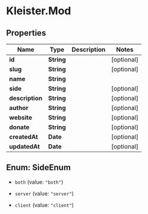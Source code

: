 # Kleister.Mod

## Properties

Name | Type | Description | Notes
------------ | ------------- | ------------- | -------------
**id** | **String** |  | [optional] 
**slug** | **String** |  | [optional] 
**name** | **String** |  | 
**side** | **String** |  | [optional] 
**description** | **String** |  | [optional] 
**author** | **String** |  | [optional] 
**website** | **String** |  | [optional] 
**donate** | **String** |  | [optional] 
**createdAt** | **Date** |  | [optional] 
**updatedAt** | **Date** |  | [optional] 



## Enum: SideEnum


* `both` (value: `"both"`)

* `server` (value: `"server"`)

* `client` (value: `"client"`)




